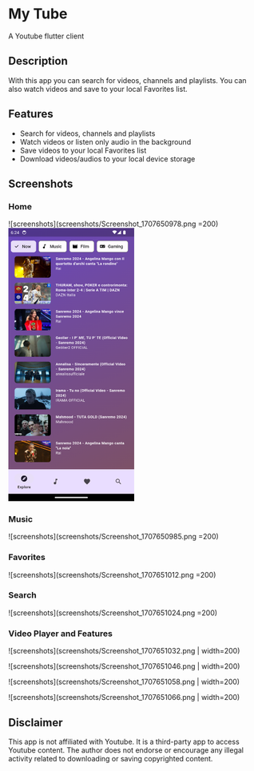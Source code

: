 # My Tube

 A Youtube flutter client

## Description

 With this app you can search for videos, channels and playlists. You can also watch videos and save to your local Favorites list.

## Features

- Search for videos, channels and playlists
- Watch videos or listen only audio in the background
- Save videos to your local Favorites list
- Download videos/audios to your local device storage

## Screenshots

### Home

![screenshots](screenshots/Screenshot_1707650978.png =200)
<img src="screenshots/Screenshot_1707650978.png" width="50%">

### Music

![screenshots](screenshots/Screenshot_1707650985.png =200)

### Favorites

![screenshots](screenshots/Screenshot_1707651012.png =200)

### Search

![screenshots](screenshots/Screenshot_1707651024.png =200)

### Video Player and Features

![screenshots](screenshots/Screenshot_1707651032.png | width=200)

![screenshots](screenshots/Screenshot_1707651046.png | width=200)

![screenshots](screenshots/Screenshot_1707651058.png | width=200)

![screenshots](screenshots/Screenshot_1707651066.png | width=200)

## Disclaimer

This app is not affiliated with Youtube. It is a third-party app to access Youtube content.
The author does not endorse or encourage any illegal activity related to downloading or saving copyrighted content.
